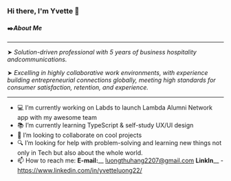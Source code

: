 ### Hi there, I'm Yvette 👋 

#### ✒️***About Me***

--------

   ➤ *Solution-driven professional with 5 years of business hospitality andcommunications.*

   ➤ *Excelling in highly collaborative work environments, with experience building entrepreneurial connections globally, meeting high standards for consumer satisfaction, retention, and experience.*

--------
- 💻 I’m currently working on  Labds to launch Lambda Alumni Network app with my awesome team 
- 📚 I’m currently learning TypeScript & self-study UX/UI design 
- 📌 I’m looking to collaborate on cool projects 
- 🔍 I’m looking for help with problem-solving and learning new things not only in Tech but also about the whole world. 
- 📫 How to reach me: 
      **E-mail:**__ luongthuhang2207@gmail.com
      **LinkIn**__ - https://www.linkedin.com/in/yvetteluong22/

